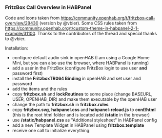 ### FritzBox Call Overview in HABPanel
Code and icons taken from https://community.openhab.org/t/fritzbox-call-overview/28430 (version by @vbier). Some CSS rules taken from https://community.openhab.org/t/custom-theme-in-habpanel-2-1-example/31100.
Thanks to the contributors of the thread and special thanks to @vbier.

Installation:
* configure default audio sink in openHAB (I am using a Google Home Mini, but you can also use the browser, where HABPanel is running)
* add a user in the FritzBox (configure FritzBox login to use user **and** password first)
* install the **FritzboxTR064 Binding** in openHAB and set user and password
* add the items and the rules
* copy **fritzbox.sh** and **lockRoutines** to some place (change BASEURL, USER, OPENHAB_DIR) and make them executable by the openHAB user
* change the path to **fritzbox.sh** in **fritzbox.rules**
* copy **fritzbox.svg**, **habpanel.css** and **habpanel-reload.js** to **conf/html** (this is the root html folder and is located add **/static** in the browser)
* use **/static/habpanel.css** as "Additional stylesheet" in HABPanel config
* add a new Template Widget in HABPanel using **fritzbox.template**
* receive one call to initialize everything
